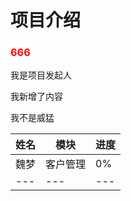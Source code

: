 
# 项目介绍


<h3 style="color:red;">666</h3>

我是项目发起人

我新增了内容


我不是威猛

|姓名|模块|进度|
|---|---|---|
|魏梦|客户管理|0%|
|---|---|---|
